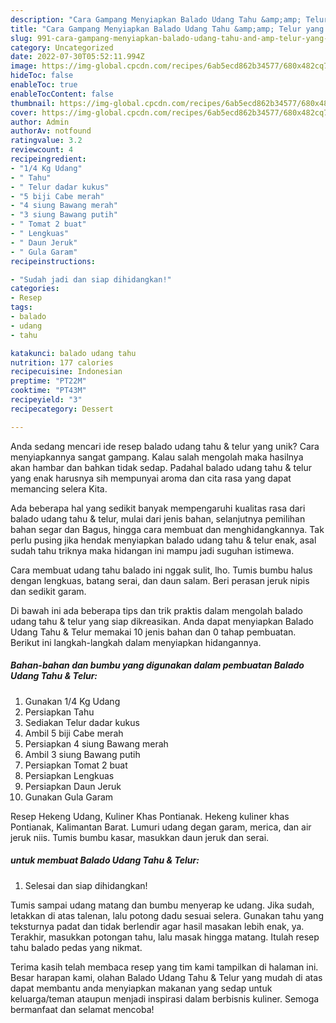 ```yaml
---
description: "Cara Gampang Menyiapkan Balado Udang Tahu &amp;amp; Telur yang Lezat"
title: "Cara Gampang Menyiapkan Balado Udang Tahu &amp;amp; Telur yang Lezat"
slug: 991-cara-gampang-menyiapkan-balado-udang-tahu-and-amp-telur-yang-lezat
category: Uncategorized
date: 2022-07-30T05:52:11.994Z
image: https://img-global.cpcdn.com/recipes/6ab5ecd862b34577/680x482cq70/balado-udang-tahu-telur-foto-resep-utama.jpg
hideToc: false
enableToc: true
enableTocContent: false
thumbnail: https://img-global.cpcdn.com/recipes/6ab5ecd862b34577/680x482cq70/balado-udang-tahu-telur-foto-resep-utama.jpg
cover: https://img-global.cpcdn.com/recipes/6ab5ecd862b34577/680x482cq70/balado-udang-tahu-telur-foto-resep-utama.jpg
author: Admin
authorAv: notfound
ratingvalue: 3.2
reviewcount: 4
recipeingredient:
- "1/4 Kg Udang"
- " Tahu"
- " Telur dadar kukus"
- "5 biji Cabe merah"
- "4 siung Bawang merah"
- "3 siung Bawang putih"
- " Tomat 2 buat"
- " Lengkuas"
- " Daun Jeruk"
- " Gula Garam"
recipeinstructions:

- "Sudah jadi dan siap dihidangkan!"
categories:
- Resep
tags:
- balado
- udang
- tahu

katakunci: balado udang tahu 
nutrition: 177 calories
recipecuisine: Indonesian
preptime: "PT22M"
cooktime: "PT43M"
recipeyield: "3"
recipecategory: Dessert

---
```





Anda sedang mencari ide resep balado udang tahu &amp; telur yang unik? Cara menyiapkannya sangat gampang. Kalau salah mengolah maka hasilnya akan hambar dan bahkan tidak sedap. Padahal balado udang tahu &amp; telur yang enak harusnya sih mempunyai aroma dan cita rasa yang dapat memancing selera Kita.





Ada beberapa hal yang sedikit banyak mempengaruhi kualitas rasa dari balado udang tahu &amp; telur, mulai dari jenis bahan, selanjutnya pemilihan bahan segar dan Bagus, hingga cara membuat dan menghidangkannya. Tak perlu pusing jika hendak menyiapkan balado udang tahu &amp; telur enak,      asal sudah tahu triknya maka hidangan ini mampu jadi suguhan istimewa.














Cara membuat udang tahu balado ini nggak sulit, lho. Tumis bumbu halus dengan lengkuas, batang serai, dan daun salam. Beri perasan jeruk nipis dan sedikit garam.






Di bawah ini ada beberapa tips dan trik praktis dalam mengolah balado udang tahu &amp; telur yang siap dikreasikan. Anda dapat menyiapkan Balado Udang Tahu &amp; Telur memakai 10 jenis bahan dan 0 tahap pembuatan. Berikut ini langkah-langkah dalam menyiapkan hidangannya.

<!--inarticleads1-->

##### Bahan-bahan dan bumbu yang digunakan dalam pembuatan Balado Udang Tahu &amp; Telur:

1. Gunakan 1/4 Kg Udang
1. Persiapkan  Tahu
1. Sediakan  Telur dadar kukus
1. Ambil 5 biji Cabe merah
1. Persiapkan 4 siung Bawang merah
1. Ambil 3 siung Bawang putih
1. Persiapkan  Tomat 2 buat
1. Persiapkan  Lengkuas
1. Persiapkan  Daun Jeruk
1. Gunakan  Gula Garam


Resep Hekeng Udang, Kuliner Khas Pontianak. Hekeng kuliner khas Pontianak, Kalimantan Barat. Lumuri udang degan garam, merica, dan air jeruk niis. Tumis bumbu kasar, masukkan daun jeruk dan serai. 

<!--inarticleads2-->

#####  untuk membuat Balado Udang Tahu &amp; Telur:


1. Selesai dan siap dihidangkan!

Tumis sampai udang matang dan bumbu menyerap ke udang. Jika sudah, letakkan di atas talenan, lalu potong dadu sesuai selera. Gunakan tahu yang teksturnya padat dan tidak berlendir agar hasil masakan lebih enak, ya. Terakhir, masukkan potongan tahu, lalu masak hingga matang. Itulah resep tahu balado pedas yang nikmat. 

Terima kasih telah membaca resep yang tim kami tampilkan di halaman ini. Besar harapan kami, olahan Balado Udang Tahu &amp; Telur yang mudah di atas dapat membantu anda menyiapkan makanan yang sedap untuk keluarga/teman ataupun menjadi inspirasi dalam berbisnis kuliner. Semoga bermanfaat dan selamat mencoba!
